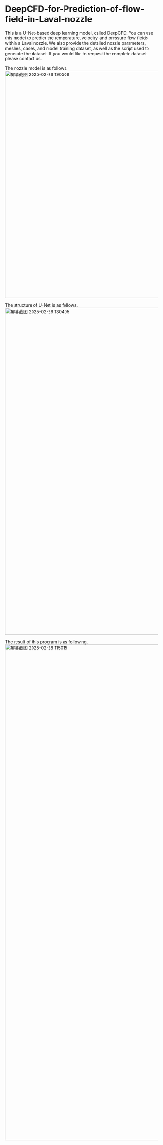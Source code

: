 # DeepCFD-for-Prediction-of-flow-field-in-Laval-nozzle
  This is a U-Net-based deep learning model, called DeepCFD. You can use this model to predict the temperature, velocity, and pressure flow fields within a Laval nozzle. We also provide the detailed nozzle parameters, meshes, cases, and model training dataset, as well as the script used to generate the dataset. If you would like to request the complete dataset, please contact us.

  The nozzle model is as follows.
  <img width="1359" height="748" alt="屏幕截图 2025-02-28 190509" src="https://github.com/user-attachments/assets/c9043128-fa12-4228-86d5-bc478a6a5225" />

  The structure of U-Net is as follows.
<img width="2917" height="1075" alt="屏幕截图 2025-02-26 130405" src="https://github.com/user-attachments/assets/ed944f47-628e-4db9-b9d3-133958d4538b" />
  
  The result of this program is as following.
  <img width="2889" height="1630" alt="屏幕截图 2025-02-28 115015" src="https://github.com/user-attachments/assets/678e9d3a-27fd-4300-a0ed-f89d5bdd46cd" />




